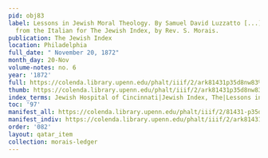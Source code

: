 ```yaml
---
pid: obj83
label: Lessons in Jewish Moral Theology. By Samuel David Luzzatto [...] Translated
  from the Italian for The Jewish Index, by Rev. S. Morais.
publication: The Jewish Index
location: Philadelphia
full_date: " November 20, 1872"
month_day: 20-Nov
volume-notes: no. 6
year: '1872'
full: https://colenda.library.upenn.edu/phalt/iiif/2/ark81431p35d8nw83%2FSHA256E-s9311276--cca7e1fb44dfe563625947da840d81c9ff24e790a99158df586d7246b20b6692.jpeg/full/3500,/0/default.jpg
thumb: https://colenda.library.upenn.edu/phalt/iiif/2/ark81431p35d8nw83%2FSHA256E-s9311276--cca7e1fb44dfe563625947da840d81c9ff24e790a99158df586d7246b20b6692.jpeg/full/!200,200/0/default.jpg
index_terms: Jewish Hospital of Cincinnati|Jewish Index, The|Lessons in Moral Theology
toc: '97'
manifest_all: https://colenda.library.upenn.edu/phalt/iiif/2/81431-p35d8nw83/manifest
manifest_indiv: https://colenda.library.upenn.edu/phalt/iiif/2/ark81431p35d8nw83%2FSHA256E-s9311276--cca7e1fb44dfe563625947da840d81c9ff24e790a99158df586d7246b20b6692.jpeg
order: '082'
layout: qatar_item
collection: morais-ledger
---
```

